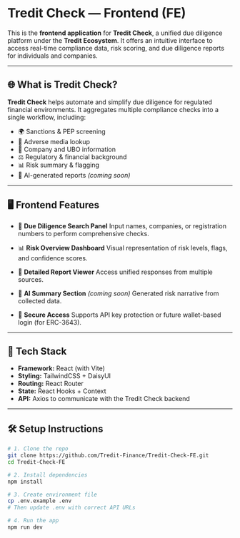 # Tredit Check — Frontend (FE)

This is the **frontend application** for **Tredit Check**, a unified due diligence platform under the **Tredit Ecosystem**.
It offers an intuitive interface to access real-time compliance data, risk scoring, and due diligence reports for individuals and companies.

---

## 🌐 What is Tredit Check?

**Tredit Check** helps automate and simplify due diligence for regulated financial environments.
It aggregates multiple compliance checks into a single workflow, including:

- 🌍 Sanctions & PEP screening
- 📰 Adverse media lookup
- 🏢 Company and UBO information
- ⚖️ Regulatory & financial background
- 📊 Risk summary & flagging
- 🤖 AI-generated reports *(coming soon)*

---

## 🖥️ Frontend Features

- 🔎 **Due Diligence Search Panel**
  Input names, companies, or registration numbers to perform comprehensive checks.

- 📊 **Risk Overview Dashboard**
  Visual representation of risk levels, flags, and confidence scores.

- 🧾 **Detailed Report Viewer**
  Access unified responses from multiple sources.

- 🧠 **AI Summary Section** *(coming soon)*
  Generated risk narrative from collected data.

- 🔐 **Secure Access**
  Supports API key protection or future wallet-based login (for ERC-3643).

---

## 🚀 Tech Stack

- **Framework:** React (with Vite)
- **Styling:** TailwindCSS + DaisyUI
- **Routing:** React Router
- **State:** React Hooks + Context
- **API:** Axios to communicate with the Tredit Check backend

---

## 🛠️ Setup Instructions

```bash
# 1. Clone the repo
git clone https://github.com/Tredit-Finance/Tredit-Check-FE.git
cd Tredit-Check-FE

# 2. Install dependencies
npm install

# 3. Create environment file
cp .env.example .env
# Then update .env with correct API URLs

# 4. Run the app
npm run dev